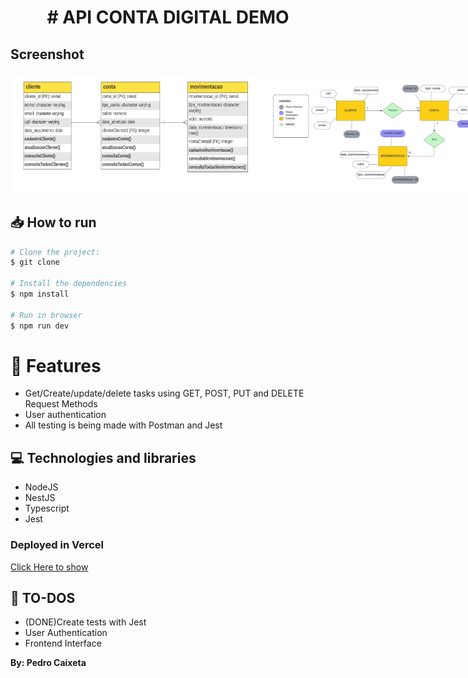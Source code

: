 <h1 align="center">
# API CONTA DIGITAL DEMO
</h1>

## Screenshot

<div style="display: flex; flex-direction: 'row'; align-items: 'center';">
   <img src="assets/diagrama-entidade-relacionamento.png" width="400px">
   <img src="assets/modelo-entidade-relacionamento.png" width="400px">
</div>

## 📥 How to run

```bash
# Clone the project:
$ git clone 

# Install the dependencies
$ npm install

# Run in browser
$ npm run dev

```

# :rocket: Features

- Get/Create/update/delete tasks using GET, POST, PUT and DELETE Request Methods
- User authentication
- All testing is being made with Postman and Jest

## 💻 Technologies and libraries

<ul>
  <li>NodeJS</li>
  <li>NestJS</li>
  <li>Typescript</li>
  <li>Jest</li>
</ul>

### Deployed in Vercel

[Click Here to show](https://dog-list-demo.vercel.app/)

## :scroll: TO-DOS
   - (DONE)Create tests with Jest
   - User Authentication
   - Frontend Interface


**By: Pedro Caixeta**
